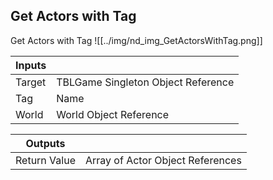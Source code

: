 ## Get Actors with Tag
Get Actors with Tag
![[../img/nd_img_GetActorsWithTag.png]]

|Inputs||
|--|--|
| Target | TBLGame Singleton Object Reference |
| Tag | Name |
| World | World Object Reference |

|Outputs||
|--|--|
| Return Value | Array of Actor Object References |
